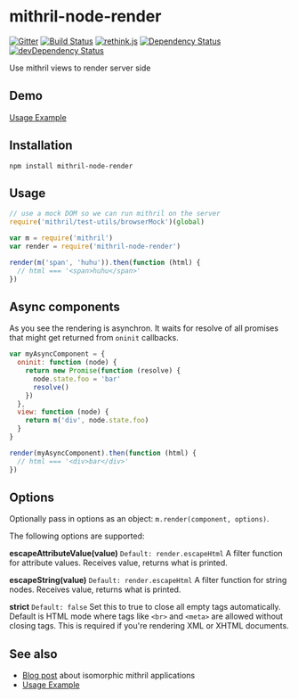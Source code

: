 mithril-node-render
===================
[![Gitter](https://img.shields.io/badge/gitter-join_chat-1dce73.svg?logo=data%3Aimage%2Fsvg%2Bxml%3Bbase64%2CPD94bWwgdmVyc2lvbj0iMS4wIiBlbmNvZGluZz0iVVRGLTgiPz4NCjxzdmcgeG1sbnM9Imh0dHA6Ly93d3cudzMub3JnLzIwMDAvc3ZnIj48cmVjdCB4PSIwIiB5PSI1IiBmaWxsPSIjZmZmIiB3aWR0aD0iMSIgaGVpZ2h0PSI1Ii8%2BPHJlY3QgeD0iMiIgeT0iNiIgZmlsbD0iI2ZmZiIgd2lkdGg9IjEiIGhlaWdodD0iNyIvPjxyZWN0IHg9IjQiIHk9IjYiIGZpbGw9IiNmZmYiIHdpZHRoPSIxIiBoZWlnaHQ9IjciLz48cmVjdCB4PSI2IiB5PSI2IiBmaWxsPSIjZmZmIiB3aWR0aD0iMSIgaGVpZ2h0PSI0Ii8%2BPC9zdmc%2B&logoWidth=8)](https://gitter.im/MithrilJS/mithril-node-render?utm_source=badge&utm_medium=badge&utm_campaign=pr-badge&utm_content=badge)
[![Build Status](https://travis-ci.org/MithrilJS/mithril-node-render.svg?branch=master)](https://travis-ci.org/MithrilJS/mithril-node-render)
[![rethink.js](https://img.shields.io/badge/rethink-js-yellow.svg)](https://github.com/rethinkjs/manifest)
[![Dependency Status](https://david-dm.org/MithrilJS/mithril-node-render.svg)](https://david-dm.org/MithrilJS/mithril-node-render)
[![devDependency Status](https://david-dm.org/MithrilJS/mithril-node-render/dev-status.svg)](https://david-dm.org/MithrilJS/mithril-node-render#info=devDependencies)

Use mithril views to render server side

Demo
----

[Usage Example](https://github.com/StephanHoyer/mithril-isomorphic-example/)

Installation
------------

```
npm install mithril-node-render
```

Usage
-----

```javascript
// use a mock DOM so we can run mithril on the server
require('mithril/test-utils/browserMock')(global)

var m = require('mithril')
var render = require('mithril-node-render')

render(m('span', 'huhu')).then(function (html) {
  // html === '<span>huhu</span>'
})
```

Async components
----------------

As you see the rendering is asynchron. It waits for resolve of all promises
that might get returned from `oninit` callbacks.

```javascript
var myAsyncComponent = {
  oninit: function (node) {
    return new Promise(function (resolve) {
      node.state.foo = 'bar'
      resolve()
    })
  },
  view: function (node) {
    return m('div', node.state.foo)
  }
}

render(myAsyncComponent).then(function (html) {
  // html === '<div>bar</div>'
})
```


Options
-------

Optionally pass in options as an object: `m.render(component, options)`.

The following options are supported:

**escapeAttributeValue(value)**
`Default: render.escapeHtml`
A filter function for attribute values. Receives value, returns what is printed.

**escapeString(value)**
`Default: render.escapeHtml`
A filter function for string nodes. Receives value, returns what is printed.

**strict**
`Default: false`
Set this to true to close all empty tags automatically. Default is HTML mode where tags like `<br>` and `<meta>` are allowed without closing tags. This is required if you're rendering XML or XHTML documents.


See also
--------

* [Blog post](https://gist.github.com/StephanHoyer/bddccd9e159828867d2a) about isomorphic mithril applications
* [Usage Example](https://github.com/StephanHoyer/mithril-isomorphic-example/blob/master/README.md)
